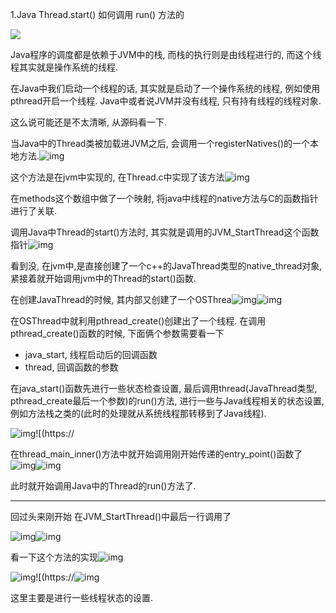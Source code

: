 1.Java Thread.start() 如何调用 run() 方法的

![](C:\Users\Administrator\Desktop\面试\Java多线程\threadstart.jpg)



Java程序的调度都是依赖于JVM中的栈, 而栈的执行则是由线程进行的, 而这个线程其实就是操作系统的线程. 

在Java中我们启动一个线程的话, 其实就是启动了一个操作系统的线程, 例如使用pthread开启一个线程. Java中或者说JVM并没有线程, 只有持有线程的线程对象.

这么说可能还是不太清晰, 从源码看一下.

当Java中的Thread类被加载进JVM之后, 会调用一个registerNatives()的一个本地方法.![img](https://pic4.zhimg.com/80/v2-6c78cb554b6861a529ddc36fec3c81b8_720w.jpg)

这个方法是在jvm中实现的, 在Thread.c中实现了该方法![img](https://pic3.zhimg.com/80/v2-94d7073c033a2e27165849a0c7424eac_720w.jpg)

在methods这个数组中做了一个映射, 将java中线程的native方法与C的函数指针进行了关联.

调用Java中Thread的start()方法时, 其实就是调用的JVM_StartThread这个函数指针![img](https://pic4.zhimg.com/80/v2-2a137d28c9eb6dc55eec5fc8b4e8f7e3_720w.jpg)

看到没, 在jvm中,是直接创建了一个c++的JavaThread类型的native_thread对象, 紧接着就开始调用jvm中的Thread的start()函数. 

在创建JavaThread的时候, 其内部又创建了一个OSThrea![img](https://pic1.zhimg.com/80/v2-a079bd7b138f7653b3179de9dda034cb_720w.jpg)![img](https://pic1.zhimg.com/80/v2-ddb866bd314c9dc5ede350505368a762_720w.jpg)

在OSThread中就利用pthread_create()创建出了一个线程. 在调用pthread_create()函数的时候, 下面俩个参数需要看一下

- java_start, 线程启动后的回调函数
- thread, 回调函数的参数



 在java_start()函数先进行一些状态检查设置, 最后调用thread(JavaThread类型, pthread_create最后一个参数)的run()方法, 进行一些与Java线程相关的状态设置, 例如方法栈之类的(此时的处理就从系统线程那转移到了Java线程).

![img](https://pic2.zhimg.com/50/v2-b4228ae1506de4ed07d9758ae95ca1d3_hd.jpg)![(https://

在thread_main_inner()方法中就开始调用刚开始传递的entry_point()函数了![img](https://pic2.zhimg.com/80/v2-a275a112791c95a2492dd5be5d8b4a28_720w.jpg)![img](https://pic2.zhimg.com/80/v2-6cdf1949edd75531426f433e43419076_720w.jpg)

此时就开始调用Java中的Thread的run()方法了.

------

回过头来刚开始 在JVM_StartThread()中最后一行调用了

![img](https://pic4.zhimg.com/50/v2-fd5bd59168fc293a16c79f78a242e834_hd.jpg)![img](https://pic4.zhimg.com/80/v2-fd5bd59168fc293a16c79f78a242e834_720w.jpg)

 看一下这个方法的实现![img](https://pic4.zhimg.com/80/v2-95e6d5e50547c7fbeffe9e6de35c0950_720w.jpg)

![img](https://pic4.zhimg.com/50/v2-4c64512d749d333aae90a95f940cc17c_hd.jpg)![(https://![img](https://pic4.zhimg.com/80/v2-bc3ce8125148f0b29961c6a2997535b3_720w.jpg)

这里主要是进行一些线程状态的设置.